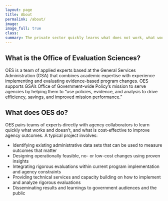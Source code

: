 ```yaml
---
layout: page
title: About
permalink: /about/
image:
image_full: true
class:
summary: The private sector quickly learns what does not work, what works, and what works most cost-effectively - government should, too.
---
```

## What is the Office of Evaluation Sciences?

OES is a team of applied experts based at the General Services Administration (GSA) that combines academic expertise with experience implementing and evaluating evidence-based program changes. OES supports GSA’s Office of Government-wide Policy’s mission to serve agencies by helping them to “use policies, evidence, and analysis to drive efficiency, savings, and improved mission performance.”

## What does OES do?

OES pairs teams of experts directly with agency collaborators to learn quickly what works and doesn’t, and what is cost-effective to improve agency outcomes. A typical project involves:

  - Identifying existing administrative data sets that can be used to measure outcomes that matter
  - Designing operationally feasible, no- or low-cost changes using proven insights 
  - Integrating rigorous evaluations within current program implementation and agency constraints
  - Providing technical services and capacity building on how to implement and analyze rigorous evaluations
  - Disseminating results and learnings to government audiences and the public
